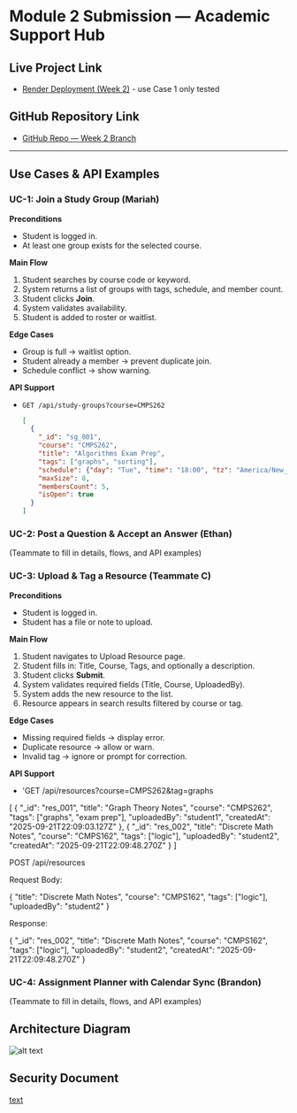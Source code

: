 # Module 2 Submission — Academic Support Hub

## Live Project Link
- [Render Deployment (Week 2)](https://cmps-480-academic-support-hub.onrender.com/) - use Case 1 only tested

## GitHub Repository Link
- [GitHub Repo — Week 2 Branch](https://github.com/mlmartin44/CMPS-480---Academic-Support-Hub/tree/week-2)

---

## Use Cases & API Examples

### UC-1: Join a Study Group (Mariah)
**Preconditions**
- Student is logged in.
- At least one group exists for the selected course.

**Main Flow**
1. Student searches by course code or keyword.
2. System returns a list of groups with tags, schedule, and member count.
3. Student clicks **Join**.
4. System validates availability.
5. Student is added to roster or waitlist.

**Edge Cases**
- Group is full → waitlist option.
- Student already a member → prevent duplicate join.
- Schedule conflict → show warning.

**API Support**
- `GET /api/study-groups?course=CMPS262`
  ```json
  [
    {
      "_id": "sg_001",
      "course": "CMPS262",
      "title": "Algorithms Exam Prep",
      "tags": ["graphs", "sorting"],
      "schedule": {"day": "Tue", "time": "18:00", "tz": "America/New_York"},
      "maxSize": 8,
      "membersCount": 5,
      "isOpen": true
    }
  ]


### UC-2: Post a Question & Accept an Answer (Ethan)

(Teammate to fill in details, flows, and API examples)

### UC-3: Upload & Tag a Resource (Teammate C)

**Preconditions**
- Student is logged in.
- Student has a file or note to upload.

**Main Flow**

1. Student navigates to Upload Resource page.
2. Student fills in: Title, Course, Tags, and optionally a description.
3. Student clicks **Submit**.
4. System validates required fields (Title, Course, UploadedBy).
5. System adds the new resource to the list.
6. Resource appears in search results filtered by course or tag.

**Edge Cases**
- Missing required fields → display error.
- Duplicate resource → allow or warn.
- Invalid tag → ignore or prompt for correction.

**API Support**
- 'GET /api/resources?course=CMPS262&tag=graphs

[
  {
    "_id": "res_001",
    "title": "Graph Theory Notes",
    "course": "CMPS262",
    "tags": ["graphs", "exam prep"],
    "uploadedBy": "student1",
    "createdAt": "2025-09-21T22:09:03.127Z"
  },
  {
    "_id": "res_002",
    "title": "Discrete Math Notes",
    "course": "CMPS162",
    "tags": ["logic"],
    "uploadedBy": "student2",
    "createdAt": "2025-09-21T22:09:48.270Z"
  }
]


POST /api/resources

Request Body:

{
  "title": "Discrete Math Notes",
  "course": "CMPS162",
  "tags": ["logic"],
  "uploadedBy": "student2"
}


Response:

{
  "_id": "res_002",
  "title": "Discrete Math Notes",
  "course": "CMPS162",
  "tags": ["logic"],
  "uploadedBy": "student2",
  "createdAt": "2025-09-21T22:09:48.270Z"
}

### UC-4: Assignment Planner with Calendar Sync (Brandon)

(Teammate to fill in details, flows, and API examples)

## Architecture Diagram
![alt text](architecture-1.png)

## Security Document
[text](<Security Document.docx>) 

